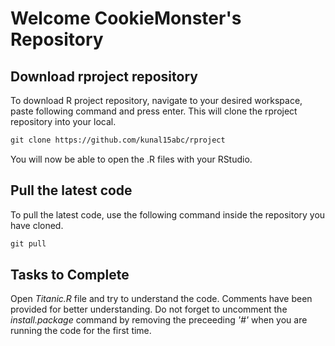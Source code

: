 # Welcome CookieMonster's Repository

## Download rproject repository
To download R project repository, navigate to your desired workspace, paste following command and press enter. This will clone the rproject repository into your local.

```markdown
git clone https://github.com/kunal15abc/rproject
```
You will now be able to open the .R files with your RStudio.

## Pull the latest code
To pull the latest code, use the following command inside the repository you have cloned.

```markdown
git pull
```

## __Tasks to Complete__
Open _Titanic.R_ file and try to understand the code. Comments have been provided for better understanding. Do not forget to uncomment the _install.package_ command by removing the preceeding _'#'_ when you are running the code for the first time.

